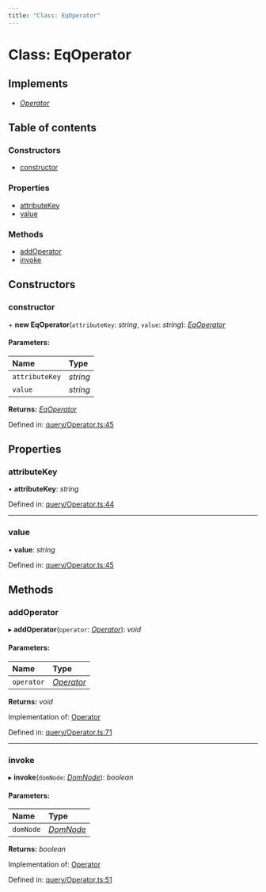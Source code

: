 ```yaml
---
title: "Class: EqOperator"
---
```


# Class: EqOperator

## Implements

* [*Operator*](../interfaces/operator.md)

## Table of contents

### Constructors

- [constructor](eqoperator.md#constructor)

### Properties

- [attributeKey](eqoperator.md#attributekey)
- [value](eqoperator.md#value)

### Methods

- [addOperator](eqoperator.md#addoperator)
- [invoke](eqoperator.md#invoke)

## Constructors

### constructor

\+ **new EqOperator**(`attributeKey`: *string*, `value`: *string*): [*EqOperator*](eqoperator.md)

#### Parameters:

Name | Type |
:------ | :------ |
`attributeKey` | *string* |
`value` | *string* |

**Returns:** [*EqOperator*](eqoperator.md)

Defined in: [query/Operator.ts:45](https://github.com/44x1carbon/gigantes/blob/89b5bd4/src/query/Operator.ts#L45)

## Properties

### attributeKey

• **attributeKey**: *string*

Defined in: [query/Operator.ts:44](https://github.com/44x1carbon/gigantes/blob/89b5bd4/src/query/Operator.ts#L44)

___

### value

• **value**: *string*

Defined in: [query/Operator.ts:45](https://github.com/44x1carbon/gigantes/blob/89b5bd4/src/query/Operator.ts#L45)

## Methods

### addOperator

▸ **addOperator**(`operator`: [*Operator*](../interfaces/operator.md)): *void*

#### Parameters:

Name | Type |
:------ | :------ |
`operator` | [*Operator*](../interfaces/operator.md) |

**Returns:** *void*

Implementation of: [Operator](../interfaces/operator.md)

Defined in: [query/Operator.ts:71](https://github.com/44x1carbon/gigantes/blob/89b5bd4/src/query/Operator.ts#L71)

___

### invoke

▸ **invoke**(`domNode`: [*DomNode*](domnode.md)): *boolean*

#### Parameters:

Name | Type |
:------ | :------ |
`domNode` | [*DomNode*](domnode.md) |

**Returns:** *boolean*

Implementation of: [Operator](../interfaces/operator.md)

Defined in: [query/Operator.ts:51](https://github.com/44x1carbon/gigantes/blob/89b5bd4/src/query/Operator.ts#L51)
